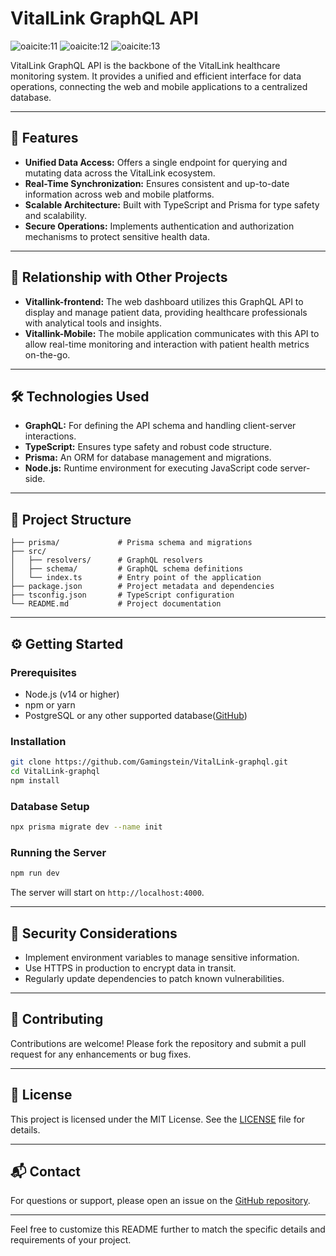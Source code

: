 # VitalLink GraphQL API

![oaicite:11](https://img.shields.io/badge/GraphQL-API-blueviolet) ![oaicite:12](https://img.shields.io/badge/TypeScript-4.x-blue) ![oaicite:13](https://img.shields.io/badge/Prisma-ORM-green)

VitalLink GraphQL API is the backbone of the VitalLink healthcare monitoring system. It provides a unified and efficient interface for data operations, connecting the web and mobile applications to a centralized database.

---

## 🚀 Features

* **Unified Data Access:** Offers a single endpoint for querying and mutating data across the VitalLink ecosystem.
* **Real-Time Synchronization:** Ensures consistent and up-to-date information across web and mobile platforms.
* **Scalable Architecture:** Built with TypeScript and Prisma for type safety and scalability.
* **Secure Operations:** Implements authentication and authorization mechanisms to protect sensitive health data.

---

## 🧩 Relationship with Other Projects

* **Vitallink-frontend:** The web dashboard utilizes this GraphQL API to display and manage patient data, providing healthcare professionals with analytical tools and insights.
* **Vitallink-Mobile:** The mobile application communicates with this API to allow real-time monitoring and interaction with patient health metrics on-the-go.

---

## 🛠️ Technologies Used

* **GraphQL:** For defining the API schema and handling client-server interactions.
* **TypeScript:** Ensures type safety and robust code structure.
* **Prisma:** An ORM for database management and migrations.
* **Node.js:** Runtime environment for executing JavaScript code server-side.

---

## 📂 Project Structure

```plaintext
├── prisma/             # Prisma schema and migrations
├── src/
│   ├── resolvers/      # GraphQL resolvers
│   ├── schema/         # GraphQL schema definitions
│   └── index.ts        # Entry point of the application
├── package.json        # Project metadata and dependencies
├── tsconfig.json       # TypeScript configuration
└── README.md           # Project documentation
```



---

## ⚙️ Getting Started

### Prerequisites

* Node.js (v14 or higher)
* npm or yarn
* PostgreSQL or any other supported database([GitHub][2])

### Installation

```bash
git clone https://github.com/Gamingstein/VitalLink-graphql.git
cd VitalLink-graphql
npm install
```



### Database Setup

```bash
npx prisma migrate dev --name init
```



### Running the Server

```bash
npm run dev
```



The server will start on `http://localhost:4000`.

---

## 🔐 Security Considerations

* Implement environment variables to manage sensitive information.
* Use HTTPS in production to encrypt data in transit.
* Regularly update dependencies to patch known vulnerabilities.

---

## 🤝 Contributing

Contributions are welcome! Please fork the repository and submit a pull request for any enhancements or bug fixes.

---

## 📄 License

This project is licensed under the MIT License. See the [LICENSE](LICENSE) file for details.

---

## 📬 Contact

For questions or support, please open an issue on the [GitHub repository](https://github.com/Gamingstein/VitalLink-graphql/issues).

---

Feel free to customize this README further to match the specific details and requirements of your project.

[1]: https://github.com/graphql/graphql-spec?utm_source=chatgpt.com "GraphQL is a query language and execution engine tied to ... - GitHub"
[2]: https://github.com/graphql/graphql-spec/blob/main/README.md?utm_source=chatgpt.com "graphql-spec/README.md at main - GitHub"
